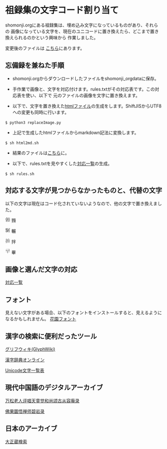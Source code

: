 # 祖録集の文字コード割り当て

shomonji.orgにある祖録集は、埋め込み文字になっているものがあり、それらの
画像になっている文字を、現在のユニコードに置き換えたら、どこまで置き換えられるのかという興味から
作業しました。


変更後のファイルは
[こちら](soroku.md)にあります。

## 忘備録を兼ねた手順

- shomonji.orgからダウンロードしたファイルをshomonji_orgdataに保存。


- 手作業で画像と、文字を対応付けます。rules.txtがその対応表です。この対応表を使い、以下で
元のファイルの画像を文字に置き換えます。


- 以下で、文字を置き換えた[htmlファイル](html)の生成をします。ShiftJISからUTF8への変更も同時に行います。

``
$ python3 replaceImage.py
``

- 上記で生成したhtmlファイルからmarkdown記法に変換します。

``
$ sh html2md.sh
``

- 結果のファイルは[こちら](soroku.md)に。


- 以下で、rules.txtを見やすくした[対応一覧](rules.md)の生成。

``
$ sh rules.sh
``

## 対応する文字が見つからなかったものと、代替の文字

以下の文字は現在はコード化されていないようなので、他の文字で置き換えました。


![尞頁](images/_cCQv_7X.png)  顟 

![馬展](images/_cCjVaDr.png) 輾

![扌弃](images/_cKabH-y.png) 拌 

![己の下に十](images/_cM1mr0_.png) 畢

## 画像と選んだ文字の対応

[対応一覧](rules.md)


## フォント

見えない文字がある場合、以下のフォントをインストールすると、見えるようになるかもしれません。
[花園フォント](https://ja.osdn.net/projects/hanazono-font/)

## 漢字の検索に便利だったツール

[グリフウィキ(GlyphWiki)](https://glyphwiki.org/wiki/GlyphWiki:%e3%83%a1%e3%82%a4%e3%83%b3%e3%83%9a%e3%83%bc%e3%82%b8)

[漢字辞典オンライン](https://kanji.jitenon.jp/)

[Unicode文字一覧表](https://tools.m-bsys.com/ex/unicode_table.php)


## 現代中国語のデジタルアーカイブ

[万松老人评唱天童觉和尚颂古从容庵录](http://fofa.foxue.org/fjyw/sutra_zzb/792/)

[佛果圜悟禅师碧岩录](http://fofa.foxue.org/fjyw/sutra_zzb/791/)

## 日本のアーカイブ
 
[大正蔵検索](https://21dzk.l.u-tokyo.ac.jp/SAT/satdb2015.php?)
